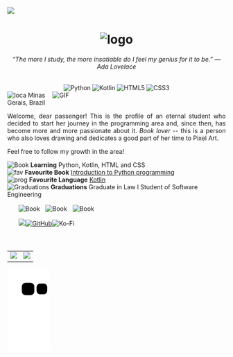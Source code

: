 ![](https://komarev.com/ghpvc/?username=MonHardy&color=red)

<div align="center"><h1><img alt="logo" src="https://lh3.googleusercontent.com/ciQbqegO3OnI_PteZREjJV6hMn4Yzurr75m4-jvuK3qJU0Cg47Di5XDJaaUNKtiQfYtj6GTIdrzV0CBwD58GiVyBWnxDslWlGIHPutxUfaethlC7YPDaMhz27xGW4uKkdWrRpvLSVIVoOflwA4qOchLdBzGrELveOFKgBjVtET4WRndXhlPYdX-9I7qyOV-2lKS2GUgKyzzFandIrONWz87ckULZJzIFJJJi_6wX1VFQ0dV3bpSrWhtM8NzPsqfPCYyCQNUyS2I7WZoluFkkNytwXLl3zO7hpBGadtiQGwhZ2Kvguk2bQny9oWugX0-BuC8DXkXhZ6skmf9hjIGmdkeXMgiw0LUcxm2FdYwCh3gp5FVEHMJKWxZ0Mzl8p_MSpgNhVVyqbG4N0folVDqg6977mL0EHEmb0w1jnnGJByu6s2eMmEnNhWJ74_yMIz4Rq4yWsZtTZJpEoQiHCQqINsSdSnhifygPPpIE8cnSWyJanCodgPFJA-PFf9JUkUN4Qp88g8ceWv0yMxSn6w8tR8tx5H_EWU8d0L2zgDnhw0-PgWrqCOgJ3MBQPZnEVEPIu_inVS90stRmMceUUEuewY5yQi9xXliq7JMGYg6Ccz2niOKwJO-mvOTL-A174KHdcpgHAqFfOE1Wmb-yec_6n01ruggfbjdluX79eIRUYMY_u2XZsRAAVm1ISXoSkoEH1gkGwoQDtuSb3o_-PMkdqA=w500-h150-no?authuser=0"/> </h1></div>
<!-- Head
-->

<h6><div align="center">“<em>The more I study, the more insatiable do I feel my genius for it to be.</em>” — Ada Lovelace</div></h6>
<div align="center"> <img alt="Python" src="https://img.shields.io/badge/python-%2314354C.svg?style=for-the-badge&logo=python&logoColor=white"/> <img alt="Kotlin" src="https://img.shields.io/badge/kotlin-%230095D5.svg?style=for-the-badge&logo=kotlin&logoColor=white"/> <img alt="HTML5" src="https://img.shields.io/badge/html5-%23E34F26.svg?style=for-the-badge&logo=html5&logoColor=white"/>	<img alt="CSS3" src="https://img.shields.io/badge/css3-%231572B6.svg?style=for-the-badge&logo=css3&logoColor=white"/> </div>
 
<!-- Octocat
-->    

<img align="right" alt="GIF" src="https://octocat-generator-assets.githubusercontent.com/my-octocat-1624901515905.png" width="400px" />

<!-- About me // Icons by Flaticon https://www.flaticon.com/br/
-->

<div align="left"> <img alt="loca" src="https://img-premium.flaticon.com/png/512/186/premium/186250.png?token=exp=1624921744~hmac=b746a1b30dac9d6df27e6c2764bbb424" width="15"/>  Minas Gerais, Brazil</div><p>
<div align="justify">Welcome, dear passenger! This is the profile of an eternal student who decided to start her journey in the programming area and, since then, has become more and more passionate about it. <em>Book lover </em> -- this is a person who also loves drawing and dedicates a good part of her time to Pixel Art. 
<p><p>Feel free to follow my growth in the area!</div>

<div align="left"> <img alt="Book" src="https://image.flaticon.com/icons/png/512/3627/3627782.png" width="30"/> <strong>Learning</strong> Python, Kotlin, HTML and CSS</div>
<div align="left"> <img alt="fav" src="https://image.flaticon.com/icons/png/512/1040/1040230.png" width="25"/> <strong>Favourite Book</strong> <a href="https://www.amazon.com.br/Introdu%C3%A7%C3%A3o-Programa%C3%A7%C3%A3o-com-Python-Algoritmos/dp/8575227181/ref=asc_df_8575227181/?tag=googleshopp00-20&linkCode=df0&hvadid=379748659420&hvpos=&hvnetw=g&hvrand=18425391344779090891&hvpone=&hvptwo=&hvqmt=&hvdev=c&hvdvcmdl=&hvlocint=&hvlocphy=1001650&hvtargid=pla-811137648888&psc=1" target="_blank">Introduction to Python programming</a>
<div align="left"> <img alt="prog" src="https://img-premium.flaticon.com/png/512/1442/premium/1442581.png?token=exp=1624907301~hmac=234328ea21b3a01fe64327b3e886f882" width="20"/> <strong>Favourite Language</strong> <a href="https://developer.android.com/kotlin?hl=pt&gclid=Cj0KCQjw5uWGBhCTARIsAL70sLIj-_j4GBFoQ12ywgEFzVaHgXoZMCxyYGccK9Xoqg_IOGX90He0nqoaAuFDEALw_wcB&gclsrc=aw.ds" target="_blank">Kotlin</a>
<div align="left"> <img alt="Graduations" src="https://image.flaticon.com/icons/png/512/2620/2620135.png" width="30"/> <strong>Graduations</strong> Graduate in Law l Student of Software Engineering</div>    
<p>
    
<!-- page break
--> 
  
ㅤㅤ<img alt="Book" src="https://i.pinimg.com/originals/65/ba/48/65ba488626025cff82f091336fbf94bb.gif" width="100"/>ㅤ<img alt="Book" src="https://i.pinimg.com/originals/65/ba/48/65ba488626025cff82f091336fbf94bb.gif" width="100"/>ㅤ<img alt="Book" src="https://i.pinimg.com/originals/65/ba/48/65ba488626025cff82f091336fbf94bb.gif" width="100"/>ㅤ
   
  <!-- social
--> 
  
ㅤㅤ<a href="https://instagram.com/monhardy" target="_blank"><img src="https://img.shields.io/badge/-Instagram-%23E4405F?style=for-the-badge&logo=instagram&logoColor=white" target="_blank"></a><a href="https://github.com/MonHardy" target="_blank"><img alt="GitHub" src="https://img.shields.io/badge/github-%23121011.svg?style=for-the-badge&logo=github&logoColor=white"/></a><img alt="Ko-Fi" src="https://img.shields.io/badge/Ko--fi-F16061?style=for-the-badge&logo=ko-fi&logoColor=white" />

  <!-- stats GitHub
--> 
 <h1></h1>
<table align='left'>
  <row>
    <td>
      <img height='172' src='https://github-readme-stats.vercel.app/api?username=monhardy&show_icons=true&theme=kacho_ga'>
    </td>
    <td>
      <img height='172' src='https://github-readme-stats.vercel.app/api/top-langs/?username=monhardy&layout=compact&theme=kacho_ga'>
    </td>
  </row>
</table>
</p>

<!-- end
--> 

  ![Snake animation](https://github.com/rafaballerini/rafaballerini/blob/output/github-contribution-grid-snake.svg)
